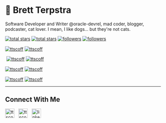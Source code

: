 <h1>🥃 Brett Terpstra</h1>

<p align="left">Software Developer and Writer @oracle-devrel, mad coder, blogger, podcaster, cat lover. I mean, I like dogs… but they're not cats.</p>

<p align="left"> 
  <a href="https://github.com/ttscoff?tab=repositories&sort=stargazers#gh-light-mode-only">
    <img alt="total stars" title="Total stars on GitHub" src="https://custom-icon-badges.demolab.com/github/stars/ttscoff?color=3ea97d&style=for-the-badge&labelColor=40b682&logo=star#gh-light-mode-only"/></a>
  
  <a href="https://github.com/ttscoff?tab=repositories&sort=stargazers#gh-dark-mode-only">
    <img alt="total stars" title="Total stars on GitHub" src="https://custom-icon-badges.demolab.com/github/stars/ttscoff?color=655489&style=for-the-badge&labelColor=c691e9&logo=star#gh-dark-mode-only"/></a>
  
  <a href="https://github.com/ttscoff?tab=followers#gh-light-mode-only">
    <img alt="followers" title="Follow me on Github" src="https://custom-icon-badges.demolab.com/github/followers/ttscoff?color=2c4954&labelColor=2c3e50&style=for-the-badge&logo=person-add&label=Follow&logoColor=white#gh-light-mode-only"/></a>
    
  <a href="https://github.com/ttscoff?tab=followers#gh-dark-mode-only">
    <img alt="followers" title="Follow me on Github" src="https://custom-icon-badges.demolab.com/github/followers/ttscoff?color=dacc84&labelColor=f9e692&style=for-the-badge&logo=person-add&label=Follow&logoColor=white#gh-dark-mode-only"/></a>
</p>

<p><a href="https://github.com/ttscoff#gh-dark-mode-only" target="_blank"><img align="center" src="https://github-readme-stats.vercel.app/api/top-langs/?username=ttscoff&langs_count=6&show_icon=true&layout=compact&theme=nightowl#gh-dark-mode-only" alt="ttscoff" /></a>
  <a href="https://github.com/ttscoff#gh-light-mode-only" target="_blank"><img align="center" src="https://github-readme-stats.vercel.app/api/top-langs/?username=ttscoff&langs_count=6&show_icon=true&layout=compact&theme=vue#gh-light-mode-only" alt="ttscoff" /></a>
</p>

<p>&nbsp;<a href="https://github.com/ttscoff#gh-dark-mode-only" target="_blank"><img align="center" src="https://github-readme-stats.vercel.app/api?username=ttscoff&count_private=true&show_icons=true&theme=nightowl#gh-dark-mode-only" alt="ttscoff" /></a>
<a href="https://github.com/ttscoff#gh-light-mode-only" target="_blank"><img align="center" src="https://github-readme-stats.vercel.app/api?username=ttscoff&count_private=true&show_icons=true&theme=vue#gh-light-mode-only" alt="ttscoff" /></a>
</p> 

<p><a href="https://github.com/ttscoff#gh-dark-mode-only" target="_blank"><img align="center" src="https://streak-stats.demolab.com?user=ttscoff&theme=nightowl#gh-dark-mode-only" alt="ttscoff"/></a>
<a href="https://github.com/ttscoff#gh-light-mode-only" target="_blank"><img align="center" src="https://streak-stats.demolab.com?user=ttscoff&theme=vue#gh-light-mode-only" alt="ttscoff"/></a></p>

<p><a href="https://github.com/ttscoff#gh-dark-mode-only" target="_blank"><img align="center" src="https://github-readme-activity-graph.cyclic.app/graph?username=ttscoff&theme=nightowl#gh-dark-mode-only" alt="ttscoff" /></a>
<a href="https://github.com/ttscoff#gh-light-mode-only" target="_blank"><img align="center" src="https://github-readme-activity-graph.cyclic.app/graph?username=ttscoff&theme=vue#gh-light-mode-only" alt="ttscoff" /></a></p>

---

<h2>Connect With Me</h2> 
<p align="left">
<a href="https://twitter.com/ttscoff" target="_blank"><img align="left" width="30px" style="padding-right:10px;" src="https://raw.githubusercontent.com/rahuldkjain/github-profile-readme-generator/master/src/images/icons/Social/twitter.svg" alt="ttscoff" /></a>
<a href="https://instagram.com/ttscoff" target="_blank"><img align="left" width="30px" style="padding-right:10px" src="https://raw.githubusercontent.com/rahuldkjain/github-profile-readme-generator/master/src/images/icons/Social/instagram.svg" alt="ttscoff" /></a>
<a href="https://www.linkedin.com/in/brettterpstra/" target="_blank"><img align="left" alt="linkedin" width="30px" style="padding-right: 10px;" src="https://cdn.jsdelivr.net/gh/devicons/devicon/icons/linkedin/linkedin-original.svg" /></a>
</p>
